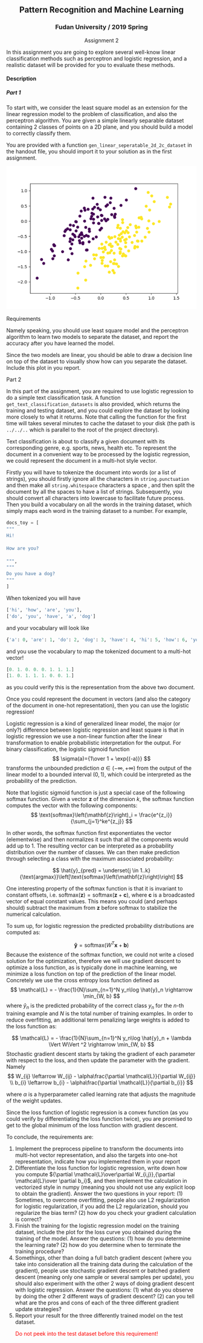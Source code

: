 ## <center>Pattern Recognition and Machine Learning</center>

### <center>Fudan University / 2019 Spring</center>

<center>Assignment 2</center>

In this assignment you are going to explore several well-know linear classification methods such as perceptron and logistic regression, and a realistic dataset will be provided for you to evaluate these methods.

#### Description

##### Part 1

To start with, we consider the least square model as an extension for the linear regression model to the problem of classification, and also the perceptron algorithm. You are given a simple linearly separable dataset containing 2 classes of points on a 2D plane, and you should build a model to correctly classify them.

You are provided with a function `gen_linear_seperatable_2d_2c_dataset` in the handout file, you should import it to your solution as in the first assignment.

![dataset](./lin.png)

Requirements

Namely speaking, you should use least square model and the perceptron algorithm to learn two models to separate the dataset, and report the accuracy after you have learned the model.

Since the two models are linear, you should be able to draw a decision line on top of the dataset to visually show how can you separate the dataset. Include this plot in you report.

Part 2

In this part of the assignment, you are required to use logistic regression to do a simple text classification task. A function `get_text_classification_datasets` is also provided, which returns the training and testing dataset, and you could explore the dataset by looking more closely to what it returns. Note that calling the function for the first time will takes several minutes to cache the dataset to your disk (the path is `../../..` which is parallel to the root of the project directory).

Text classification is about to classify a given document with its corresponding genre, e.g. sports, news, health etc. To represent the document in a convenient way to be processed by the logistic regression, we could represent the document in a multi-hot style vector.

Firstly you will have to tokenize the document into words (or a list of strings), you should firstly ignore all the characters in `string.punctuation` and then make all `string.whitespace` characters a space , and then split the document by all the spaces to have a list of strings.  Subsequently, you should convert all characters into lowercase to facilitate future process. Then you build a vocabulary on all the words in the training dataset, which simply maps each word in the training dataset to a number. For example, 

```python
docs_toy = [
"""
Hi!

How are you?

""",
"""
Do you have a dog?
"""
]
```

When tokenized you will have

```python
['hi', 'how', 'are', 'you'],
['do', 'you', 'have', 'a', 'dog']
```

and your vocabulary will look like

```python
{'a': 0, 'are': 1, 'do': 2, 'dog': 3, 'have': 4, 'hi': 5, 'how': 6, 'you': 7}
```

and you use the vocabulary to map the tokenized document to a multi-hot vector!

```python
[0. 1. 0. 0. 0. 1. 1. 1.]
[1. 0. 1. 1. 1. 0. 0. 1.]
```

as you could verify this is the representation from the above two document.

Once you could represent the document in vectors (and also the category of the document in one-hot representation), then you can use the logistic regression!

Logistic regression is a kind of generalized linear model, the major (or only?) difference between logistic regression and least square is that in logistic regression we use a non-linear function after the linear transformation to enable probabilistic interpretation for the output. For binary classification, the logistic  sigmoid function
$$
\sigma(a)={1\over 1 + \exp{(-a)}}
$$
transforms the unbounded prediction $a\in(-\infty,+\infty)$ from the output of the linear model to a bounded interval $(0, 1)$, which could be interpreted as the probability of the prediction.

Note that logistic sigmoid function is just a special case of the following softmax function. Given a vector $\mathbf{z}$ of the dimension $k​$, the softmax function computes the vector with the following components:
$$
 \text{softmax}\left(\mathbf{z}\right)_i = \frac{e^{z_i}}{\sum_{j=1}^ke^{z_j}} 
$$


In other words, the softmax function first exponentiates the vector (elementwise) and then normalizes it such that all the components would add up to 1. The resulting vector can be interpreted as a probability distribution over the number of classes. We can then make prediction through selecting a class with the maximum associated probability:

$$
 \hat{y}_{pred} = \underset{j \in 1..k}{\text{argmax}}\left[\text{softmax}\left(\mathbf{z}\right)\right] 
$$


One interesting property of the softmax function is that it is invariant to constant offsets, i.e. $\text{softmax}\left(\mathbf{z}\right) = \text{softmax}\left(\mathbf{z} + \mathbf{c}\right)$, where $\mathbf{c}$ is a broadcasted vector of equal constant values. This means you could (and perhaps should) subtract the maximum from $\textbf{z}$ before $\text{softmax}$ to stabilize the numerical calculation.

To sum up, for logistic regression the predicted probability distributions are computed as:

$$
\mathbf{\hat{y}} = \text{softmax}\left(W^{T}\mathbf{x} + \mathbf{b}\right)
$$
Because the existence of the softmax function, we could not write a closed solution for the optimization, therefore we will use gradient descent to optimize a loss function, as is typically done in machine learning, we minimize a loss function on top of the prediction of the linear model. Concretely we use the cross entropy loss function defined as
$$
\mathcal{L} = - \frac{1}{N}\sum_{n=1}^N y_n\log \hat{y}_n \rightarrow \min_{W, b}
$$
where $\hat{y}_n$ is the predicted probability of the correct class $y_n$ for the $n$-th training example and $N$ is the total number of training examples. In order to reduce overfitting, an additional term penalizing large weights is added to the loss function as:

$$
\mathcal{L} = - \frac{1}{N}\sum_{n=1}^N y_n\log \hat{y}_n + \lambda \Vert W\Vert ^2 \rightarrow \min_{W, b}
$$
Stochastic gradient descent starts by taking the gradient of each parameter with respect to the loss, and then update the parameter with the gradient. Namely
$$
W_{ij} \leftarrow W_{ij} - \alpha\frac{\partial \mathcal{L}}{\partial W_{ij}} \\
b_{i} \leftarrow b_{i} - \alpha\frac{\partial \mathcal{L}}{\partial b_{i}}
$$

where $\alpha$ is a hyperparameter called learning rate that adjusts the magnitude of the weight updates.

Since the loss function of logistic regression is a convex function (as you could verify by differentiating the loss function twice), you are promised to get to the global minimum of the loss function with gradient descent.

To conclude, the requirements are:

1. Implement the preprocess pipeline to transform the documents into multi-hot vector representation, and also the targets into one-hot representation, indicate how you implemented them in your report
2. Differentiate the loss function for logistic regression, write down how you compute ${\partial \mathcal{L}\over\partial W_{i,j}},{\partial \mathcal{L}\over \partial b_i}$, and then implement the calculation in vectorized style in numpy (meaning you should not use any explicit loop to obtain the gradient). Answer the two questions in your report: (1) Sometimes, to overcome overfitting, people also use L2 regularization for logistic regularization, if you add the L2 regularization, should you regularize the bias term? (2) how do you check your gradient calculation is correct?
3. Finish the training for the logistic regression model on the training dataset, include the plot for the loss curve you obtained during the training of the model. Answer the questions: (1) how do you determine the learning rate? (2) how do you determine when to terminate the training procedure?
4. Somethings, other than doing a full batch gradient descent (where you take into consideration all the training data during the calculation of the gradient), people use stochastic gradient descent or batched gradient descent (meaning only one sample or several samples per update), you should also experiment with the other 2 ways of doing gradient descent with logistic regression. Answer the questions: (1) what do you observe by doing the other 2 different ways of gradient descent? (2) can you tell what are the pros and cons of each of the three different gradient update strategies?
5. Report your result for the three differently trained model on the test dataset. <p style="color:red">Do not peek into the test dataset before this requirement!</p>